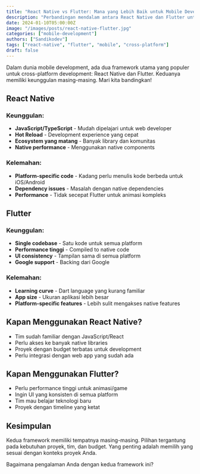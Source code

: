 ```yaml
---
title: "React Native vs Flutter: Mana yang Lebih Baik untuk Mobile Development?"
description: "Perbandingan mendalam antara React Native dan Flutter untuk pengembangan aplikasi mobile cross-platform"
date: 2024-01-10T05:00:00Z
image: "/images/posts/react-native-flutter.jpg"
categories: ["mobile-development"]
authors: ["Sandikodev"]
tags: ["react-native", "flutter", "mobile", "cross-platform"]
draft: false
---
```


Dalam dunia mobile development, ada dua framework utama yang populer untuk cross-platform development: React Native dan Flutter. Keduanya memiliki keunggulan masing-masing. Mari kita bandingkan!

## React Native

### Keunggulan:
- **JavaScript/TypeScript** - Mudah dipelajari untuk web developer
- **Hot Reload** - Development experience yang cepat
- **Ecosystem yang matang** - Banyak library dan komunitas
- **Native performance** - Menggunakan native components

### Kelemahan:
- **Platform-specific code** - Kadang perlu menulis kode berbeda untuk iOS/Android
- **Dependency issues** - Masalah dengan native dependencies
- **Performance** - Tidak secepat Flutter untuk animasi kompleks

## Flutter

### Keunggulan:
- **Single codebase** - Satu kode untuk semua platform
- **Performance tinggi** - Compiled to native code
- **UI consistency** - Tampilan sama di semua platform
- **Google support** - Backing dari Google

### Kelemahan:
- **Learning curve** - Dart language yang kurang familiar
- **App size** - Ukuran aplikasi lebih besar
- **Platform-specific features** - Lebih sulit mengakses native features

## Kapan Menggunakan React Native?

- Tim sudah familiar dengan JavaScript/React
- Perlu akses ke banyak native libraries
- Proyek dengan budget terbatas untuk development
- Perlu integrasi dengan web app yang sudah ada

## Kapan Menggunakan Flutter?

- Perlu performance tinggi untuk animasi/game
- Ingin UI yang konsisten di semua platform
- Tim mau belajar teknologi baru
- Proyek dengan timeline yang ketat

## Kesimpulan

Kedua framework memiliki tempatnya masing-masing. Pilihan tergantung pada kebutuhan proyek, tim, dan budget. Yang penting adalah memilih yang sesuai dengan konteks proyek Anda.

Bagaimana pengalaman Anda dengan kedua framework ini?

